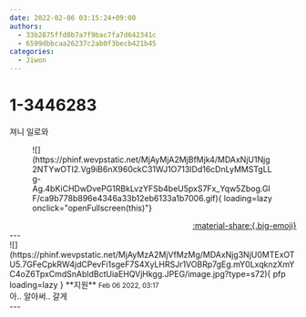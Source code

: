```yaml
---
date: 2022-02-06 03:15:24+09:00
authors:
  - 33b2875ffd0b7a7f9bac7fa7d642341c
  - 6599dbbcaa26237c2ab0f3becb421b45
categories:
  - Jiwon
---
```


# 1-3446283

<div class="post-container" markdown="1">
<div class="content-container md-sidebar__scrollwrap" markdown="1">

져니 일로와
<figure markdown="1">
![](https://phinf.wevpstatic.net/MjAyMjA2MjBfMjk4/MDAxNjU1Njg2NTYwOTI2.Vg9iB6nX960ckC31WJ1O713IDd16cDnLyMMSTgLLg-Ag.4bKiCHDwDvePG1RBkLvzYFSb4beU5pxS7Fx_Yqw5Zbog.GIF/ca9b778b896e4346a33b12eb6133a1b7006.gif){ loading=lazy onclick="openFullscreen(this)"}
</figure>


</div>
</div>

<div style="text-align: right;" markdown="1">
<a href="https://weverse.io/fromis9/fanpost/1-3446283" style="text-align: right;">:material-share:{.big-emoji}</a>
</div>
---

<div class="comments-container md-sidebar__scrollwrap" markdown="1">
<div class="comment" markdown="1">
<div class='id-container' markdown="1">
![](https://phinf.wevpstatic.net/MjAyMzA2MjVfMzMg/MDAxNjg3NjU0MTExOTU5.7GFeCpkRW4jdCPevFi1sgeF7S4XyLHRSJr1VOBRp7gEg.mY0LxqknzXmYC4oZ6TpxCmdSnAbldBctUiaEHQVjHkgg.JPEG/image.jpg?type=s72){ pfp loading=lazy }
**<span class="artist">지원</span>** <small>Feb 06 2022, 03:17</small><br>
</div>
<div class='comment-body' markdown="1">
아.. 알아써.. 갈게
</div>
</div>
</div>
---
